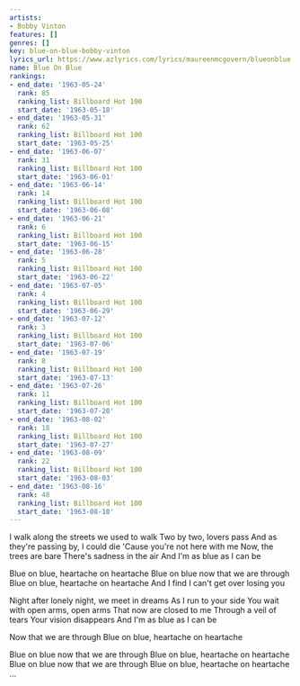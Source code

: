 ```yaml
---
artists:
- Bobby Vinton
features: []
genres: []
key: blue-on-blue-bobby-vinton
lyrics_url: https://www.azlyrics.com/lyrics/maureenmcgovern/blueonblue.html
name: Blue On Blue
rankings:
- end_date: '1963-05-24'
  rank: 85
  ranking_list: Billboard Hot 100
  start_date: '1963-05-18'
- end_date: '1963-05-31'
  rank: 62
  ranking_list: Billboard Hot 100
  start_date: '1963-05-25'
- end_date: '1963-06-07'
  rank: 31
  ranking_list: Billboard Hot 100
  start_date: '1963-06-01'
- end_date: '1963-06-14'
  rank: 14
  ranking_list: Billboard Hot 100
  start_date: '1963-06-08'
- end_date: '1963-06-21'
  rank: 6
  ranking_list: Billboard Hot 100
  start_date: '1963-06-15'
- end_date: '1963-06-28'
  rank: 5
  ranking_list: Billboard Hot 100
  start_date: '1963-06-22'
- end_date: '1963-07-05'
  rank: 4
  ranking_list: Billboard Hot 100
  start_date: '1963-06-29'
- end_date: '1963-07-12'
  rank: 3
  ranking_list: Billboard Hot 100
  start_date: '1963-07-06'
- end_date: '1963-07-19'
  rank: 8
  ranking_list: Billboard Hot 100
  start_date: '1963-07-13'
- end_date: '1963-07-26'
  rank: 11
  ranking_list: Billboard Hot 100
  start_date: '1963-07-20'
- end_date: '1963-08-02'
  rank: 18
  ranking_list: Billboard Hot 100
  start_date: '1963-07-27'
- end_date: '1963-08-09'
  rank: 22
  ranking_list: Billboard Hot 100
  start_date: '1963-08-03'
- end_date: '1963-08-16'
  rank: 48
  ranking_list: Billboard Hot 100
  start_date: '1963-08-10'
---
```


I walk along the streets we used to walk
Two by two, lovers pass
And as they're passing by, I could die
'Cause you're not here with me
Now, the trees are bare
There's sadness in the air
And I'm as blue as I can be

Blue on blue, heartache on heartache
Blue on blue now that we are through
Blue on blue, heartache on heartache
And I find I can't get over losing you

Night after lonely night, we meet in dreams
As I run to your side
You wait with open arms, open arms
That now are closed to me
Through a veil of tears
Your vision disappears
And I'm as blue as I can be

Now that we are through
Blue on blue, heartache on heartache

Blue on blue now that we are through
Blue on blue, heartache on heartache
Blue on blue now that we are through
Blue on blue, heartache on heartache
...



